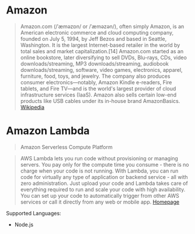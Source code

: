# Amazon

> Amazon.com (/ˈæməzɒn/ or /ˈæməzən/), often simply Amazon, is an American electronic commerce and cloud computing company, founded on July 5, 1994, by Jeff Bezos and based in Seattle, Washington. It is the largest Internet-based retailer in the world by total sales and market capitalization.[14] Amazon.com started as an online bookstore, later diversifying to sell DVDs, Blu-rays, CDs, video downloads/streaming, MP3 downloads/streaming, audiobook downloads/streaming, software, video games, electronics, apparel, furniture, food, toys, and jewelry. The company also produces consumer electronics—notably, Amazon Kindle e-readers, Fire tablets, and Fire TV—and is the world's largest provider of cloud infrastructure services (IaaS). Amazon also sells certain low-end products like USB cables under its in-house brand AmazonBasics. [Wikipedia](https://en.wikipedia.org/wiki/Amazon.com)

# Amazon Lambda

> Amazon Serverless Compute Platform

> AWS Lambda lets you run code without provisioning or managing servers. You pay only for the compute time you consume - there is no charge when your code is not running. With Lambda, you can run code for virtually any type of application or backend service - all with zero administration. Just upload your code and Lambda takes care of everything required to run and scale your code with high availability. You can set up your code to automatically trigger from other AWS services or call it directly from any web or mobile app. [Homepage](https://aws.amazon.com/lambda/)

Supported Languages:

-  Node.js